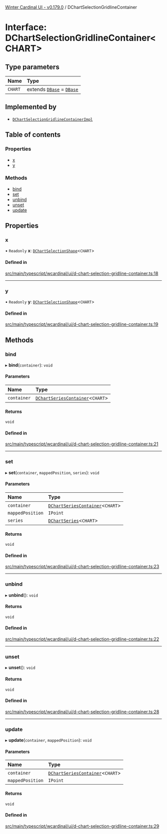 [Winter Cardinal UI - v0.179.0](../index.md) / DChartSelectionGridlineContainer

# Interface: DChartSelectionGridlineContainer<CHART\>

## Type parameters

| Name | Type |
| :------ | :------ |
| `CHART` | extends [`DBase`](../classes/DBase.md) = [`DBase`](../classes/DBase.md) |

## Implemented by

- [`DChartSelectionGridlineContainerImpl`](../classes/DChartSelectionGridlineContainerImpl.md)

## Table of contents

### Properties

- [x](DChartSelectionGridlineContainer.md#x)
- [y](DChartSelectionGridlineContainer.md#y)

### Methods

- [bind](DChartSelectionGridlineContainer.md#bind)
- [set](DChartSelectionGridlineContainer.md#set)
- [unbind](DChartSelectionGridlineContainer.md#unbind)
- [unset](DChartSelectionGridlineContainer.md#unset)
- [update](DChartSelectionGridlineContainer.md#update)

## Properties

### x

• `Readonly` **x**: [`DChartSelectionShape`](DChartSelectionShape.md)<`CHART`\>

#### Defined in

[src/main/typescript/wcardinal/ui/d-chart-selection-gridline-container.ts:18](https://github.com/winter-cardinal/winter-cardinal-ui/blob/v0.179.0/src/main/typescript/wcardinal/ui/d-chart-selection-gridline-container.ts#L18)

___

### y

• `Readonly` **y**: [`DChartSelectionShape`](DChartSelectionShape.md)<`CHART`\>

#### Defined in

[src/main/typescript/wcardinal/ui/d-chart-selection-gridline-container.ts:19](https://github.com/winter-cardinal/winter-cardinal-ui/blob/v0.179.0/src/main/typescript/wcardinal/ui/d-chart-selection-gridline-container.ts#L19)

## Methods

### bind

▸ **bind**(`container`): `void`

#### Parameters

| Name | Type |
| :------ | :------ |
| `container` | [`DChartSeriesContainer`](DChartSeriesContainer.md)<`CHART`\> |

#### Returns

`void`

#### Defined in

[src/main/typescript/wcardinal/ui/d-chart-selection-gridline-container.ts:21](https://github.com/winter-cardinal/winter-cardinal-ui/blob/v0.179.0/src/main/typescript/wcardinal/ui/d-chart-selection-gridline-container.ts#L21)

___

### set

▸ **set**(`container`, `mappedPosition`, `series`): `void`

#### Parameters

| Name | Type |
| :------ | :------ |
| `container` | [`DChartSeriesContainer`](DChartSeriesContainer.md)<`CHART`\> |
| `mappedPosition` | `IPoint` |
| `series` | [`DChartSeries`](DChartSeries.md)<`CHART`\> |

#### Returns

`void`

#### Defined in

[src/main/typescript/wcardinal/ui/d-chart-selection-gridline-container.ts:23](https://github.com/winter-cardinal/winter-cardinal-ui/blob/v0.179.0/src/main/typescript/wcardinal/ui/d-chart-selection-gridline-container.ts#L23)

___

### unbind

▸ **unbind**(): `void`

#### Returns

`void`

#### Defined in

[src/main/typescript/wcardinal/ui/d-chart-selection-gridline-container.ts:22](https://github.com/winter-cardinal/winter-cardinal-ui/blob/v0.179.0/src/main/typescript/wcardinal/ui/d-chart-selection-gridline-container.ts#L22)

___

### unset

▸ **unset**(): `void`

#### Returns

`void`

#### Defined in

[src/main/typescript/wcardinal/ui/d-chart-selection-gridline-container.ts:28](https://github.com/winter-cardinal/winter-cardinal-ui/blob/v0.179.0/src/main/typescript/wcardinal/ui/d-chart-selection-gridline-container.ts#L28)

___

### update

▸ **update**(`container`, `mappedPosition`): `void`

#### Parameters

| Name | Type |
| :------ | :------ |
| `container` | [`DChartSeriesContainer`](DChartSeriesContainer.md)<`CHART`\> |
| `mappedPosition` | `IPoint` |

#### Returns

`void`

#### Defined in

[src/main/typescript/wcardinal/ui/d-chart-selection-gridline-container.ts:29](https://github.com/winter-cardinal/winter-cardinal-ui/blob/v0.179.0/src/main/typescript/wcardinal/ui/d-chart-selection-gridline-container.ts#L29)
